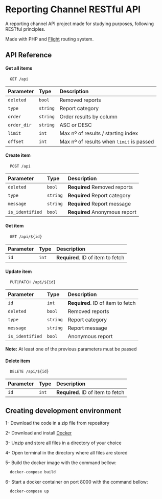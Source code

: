 
# Reporting Channel RESTful API

A reporting channel API project made for studying purposes, following RESTful principles.

Made with PHP and [Flight]([https://www.docker.com/](https://github.com/mikecao/flight)) routing system.

## API Reference

#### Get all items

```
  GET /api
```

| Parameter | Type     | Description                |
| :-------- | :------- | :------------------------- |
| `deleted` | `bool`   |  Removed reports           |
| `type`    | `string` |  Report category           |
| `order`   | `string` |  Order results by column   |
|`order_dir`| `string` |  ASC or DESC               |
| `limit`   | `int`    |Max nº of results / starting index|
|`offset`| `int` |Max nº of results when `limit` is passed|


#### Create item

```
  POST /api
```

|Parameter|Type|Description           |
| :------ | :------- | :---------------------------- |
| `deleted` | `bool` | **Required** Removed reports  |
| `type`    |`string`| **Required** Report category  |
| `message` |`string`| **Required** Report message   |
|`is_identified`|`bool`| **Required** Anonymous report|


#### Get item

```
  GET /api/${id}
```

|Parameter|Type|Description           |
|:--------|:---| :--------------------- |
| `id` | `int` | **Required**. ID of item to fetch |


#### Update item

```
  PUT|PATCH /api/${id}
```

|Parameter|Type|Description           |
| :------ | :------- | :---------------------------- |
| `id` | `int` | **Required**. ID of item to fetch |
| `deleted` | `bool` | Removed reports  |
| `type`    |`string`| Report category  |
| `message` |`string`| Report message   |
|`is_identified`|`bool`| Anonymous report|

**Note:** At least one of the previous parameters must be passed

#### Delete item

```
  DELETE /api/${id}
```

|Parameter|Type|Description           |
|:--------|:---| :--------------------- |
| `id` | `int` | **Required**. ID of item to fetch |

## Creating development environment

1- Download the code in a zip file from repository

2- Download and install [Docker](https://www.docker.com/)

3- Unzip and store all files in a directory of your choice

4- Open terminal in the directory where all files are stored

5- Build the docker image with the command bellow:

```bash
  docker-compose build
```

6- Start a docker container on port 8000 with the command bellow:

```bash
  docker-compose up
```
